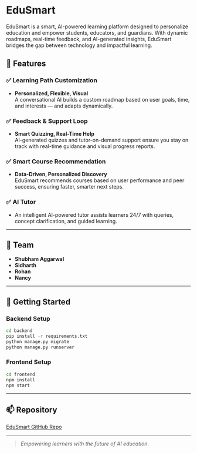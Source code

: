 
# EduSmart

EduSmart is a smart, AI-powered learning platform designed to personalize education and empower students, educators, and guardians. With dynamic roadmaps, real-time feedback, and AI-generated insights, EduSmart bridges the gap between technology and impactful learning.

## 🌟 Features

### ✅ Learning Path Customization
- **Personalized, Flexible, Visual**  
A conversational AI builds a custom roadmap based on user goals, time, and interests — and adapts dynamically.

### ✅ Feedback & Support Loop
- **Smart Quizzing, Real-Time Help**  
AI-generated quizzes and tutor-on-demand support ensure you stay on track with real-time guidance and visual progress reports.

### ✅ Smart Course Recommendation
- **Data-Driven, Personalized Discovery**  
EduSmart recommends courses based on user performance and peer success, ensuring faster, smarter next steps.

### ✅ AI Tutor
- An intelligent AI-powered tutor assists learners 24/7 with queries, concept clarification, and guided learning.

---

## 👥 Team

- **Shubham Aggarwal**  
- **Sidharth**  
- **Rohan**  
- **Nancy**

---

## 🚀 Getting Started

### Backend Setup

```bash
cd backend
pip install -r requirements.txt
python manage.py migrate
python manage.py runserver
```

### Frontend Setup

```bash
cd frontend
npm install
npm start
```

---

## 📫 Repository

[EduSmart GitHub Repo](https://github.com/ShubhamAggarwal6105/EduSmart)

---

> *Empowering learners with the future of AI education.*
